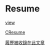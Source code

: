 # Resume
[view](https://drive.google.com/file/d/11VtUtUfY1QHyNCXLqwb5rKR4Xdv2c9mH/view)
<!-- [download](https://drive.google.com/file/d/11VtUtUfY1QHyNCXLqwb5rKR4Xdv2c9mH/view) -->

[CResume](https://www.cakeresume.com/linsam)

[履歷被收錄在此文章](https://www.cakeresume.com/resources/machine-learning-engineer-resume-tips)

